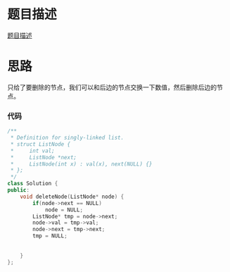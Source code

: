 # 题目描述
[题目描述](https://leetcode-cn.com/explore/interview/card/top-interview-questions-easy/6/linked-list/41/)

# 思路
只给了要删除的节点，我们可以和后边的节点交换一下数值，然后删除后边的节点。

### 代码
```c++
/**
 * Definition for singly-linked list.
 * struct ListNode {
 *     int val;
 *     ListNode *next;
 *     ListNode(int x) : val(x), next(NULL) {}
 * };
 */
class Solution {
public:
    void deleteNode(ListNode* node) {
        if(node->next == NULL)
            node = NULL;
        ListNode* tmp = node->next;
        node->val = tmp->val;
        node->next = tmp->next;
        tmp = NULL;
        
        
    }
};
```